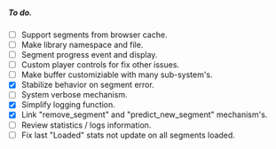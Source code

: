 ##### To do.
- [ ] Support segments from browser cache.
- [ ] Make library namespace and file.
- [ ] Segment progress event and display.
- [ ] Custom player controls for fix other issues.
- [ ] Make buffer customiziable with many sub-system's.
- [x] Stabilize behavior on segment error.
- [ ] System verbose mechanism.
- [x] Simplify logging function.
- [x] Link "remove_segment" and "predict_new_segment" mechanism's.
- [ ] Review statistics / logs information.
- [ ] Fix last "Loaded" stats not update on all segments loaded.
